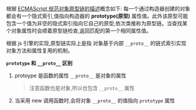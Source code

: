 根据 [ECMAScript 规范对象原型链的描述](https://tc39.es/ecma262/#sec-objects)概念如下: 每一个通过构造器创建的对象都会有一个隐式索引,值指向构造器的 **prototype(原型)** 属性值。此外该原型可能包含一个值为非空的隐式索引指向它自己的原型,依次类推称为原型链。当查找某个对象属性时会顺着原型链检查,返回匹配的第一个相同属性值。


根据 js 引擎的实现,原型链实际上是指
对象基于内部 `__proto__` 的链式索引实现对象方法和属性复用的机制。


**`prototype` 和 `__proto__` 区别**

1. protoype 是函数的属性 `__proto__` 是对象的属性
    > 注意函数也是对象,所以也包含 `__proto__` 属性
2. 当采用 new 调用函数时,会将对象 `__proto__` 的值指向 `prototype` 属性